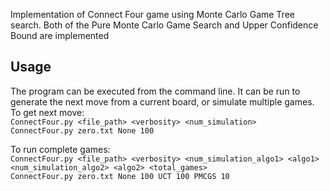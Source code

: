 Implementation of Connect Four game using Monte Carlo Game Tree search. Both of the Pure Monte Carlo Game Search and Upper Confidence Bound are implemented

## Usage
The program can be executed from the command line. It can be run to generate the next move from a current board, or simulate multiple games.  
To get next move:  
`ConnectFour.py <file_path> <verbosity> <num_simulation>`  
`ConnectFour.py zero.txt None 100`  


To run complete games:  
`ConnectFour.py <file_path> <verbosity> <num_simulation_algo1> <algo1> <num_simulation_algo2> <algo2> <total_games>`  
`ConnectFour.py zero.txt None 100 UCT 100 PMCGS 10`  


